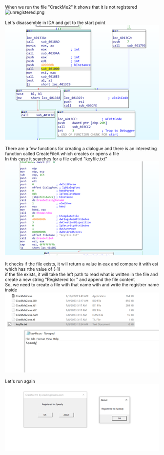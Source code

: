 When we run the file "CrackMe2" it shows that it is not registered  
![unregistered.png](unregistered)
<br><br>
Let's disassemble in IDA and got to the start point  
![start.png](start.png)
<br><br>
There are a few functions for creating a dialogue and there is an interesting function called CreateFileA which creates or opens a file  
In this case it searches for a file called "keyfile.txt"  
![functions.png](functions.png)
<br><br>
It checks if the file exists, it will return a value in eax and compare it with esi which has rthe value of (-1)  
if the file exists, it will take the left path to read what is written in the file and create a new string "Registered to: " and append the file content   
So, we need to create a file with that name with and write the registrer name inside  
![file.png](file.png)
<br><br>
Let's run again  
![success.png](success.png)
